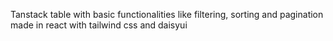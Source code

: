 Tanstack table with basic functionalities like filtering, sorting and pagination made in react with tailwind css and daisyui
